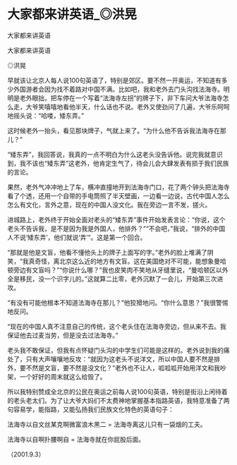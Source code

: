 # 大家都来讲英语_◎洪晃

大家都来讲英语

大家都来讲英语

◎洪晃

早就该让北京人每人说100句英语了，特别是郊区。要不然一开奥运，不知道有多少外国游者会因为找不着路对中国不满。比如吧，我和老外去门头沟找法海寺。明明是老外眼拙，把车停在一个写着“法海寺左拐”的牌子下，非下车问大爷法海寺怎么走，大爷笑嘻嘻地看他半天，什么话也不说。老外又使劲问了几遍，大爷乐呵呵地摇头说：“哈喽，矮东弄。”

这时候老外一抬头，看见那块牌子，气就上来了。“为什么他不告诉我法海寺在那儿？”

“矮东弄”，我回答说，我真的一点不明白为什么这老头没告诉他。说完我就意识到，我不该也“矮东弄”这老外，他肯定生气了，待会儿会大肆发表有损于我们民族的言论。

果然，老外气冲冲地上了车，横冲直撞地开到法海寺门口，花了两个钟头把法海寺看了个透，还用一个自带的手电筒照了半天壁画，一边看一边说，古代中国人怎么怎么有文化，言外之意，现在的中国人没文化。我在旁边一言不发，搓火。

进城路上，老外终于开始全面对老头的“矮东弄”事件开始发表言论：“你说，这个老头不告诉我，是不是因为我是外国人，他排外？”“不会吧，”我说，“排外的中国人不说‘矮东弄’，他们就说‘弄’”。这是第一个回合。

“那就是他是文盲，他看不懂他头上的牌子上面写的字。”老外的脸上堆满了阴笑，“我真奇怪，离北京这么近的地方有文盲。这在美国绝对不可能，能想象曼哈顿旁边有文盲吗？”“你说什么哪？”我也皮笑肉不笑地从牙缝里说，“曼哈顿区以外全是移民，没一个识字儿的。”这就算二比零，老外沉默了一会儿，开始第三次进攻。

“有没有可能他根本不知道法海寺在那儿？”他狡猾地问。“你什么意思？”我很警惕地反问。

“现在的中国人真不注意自己的传统，这个老头住在法海寺旁边，但从来不去。我保证他去过麦当劳，但是没去过法海寺。”

老头我不敢保证，但我有点怀疑门头沟的中学生们可能是这样的。老外说到我的痛处了，只有大声嚷嚷地反攻：“就因为这老头不说洋文，所以中国人要不然是排外，要不然是文盲，要不然是没文化？”老外也不让人，呱呱呱开始用洋文和我吵架，一个好好的周末就这么给毁了。

所以我特别赞成全北京的公民在奥运之前每人说100句英语，特别是街沿上闲待着的老头老太们。为了让大爷大妈们不太费神地掌握基本指路英语，我特意准备了两句容易学，能指路，又能弘扬我们民族文化特色的英语句子：

法海寺以自文丝某克啊微富浪木黑二 = 法海寺离这儿只有一袋烟的工夫。

法海寺以自啊扑腰啊自 = 法海寺就在你屁股后面。

（2001.9.3）